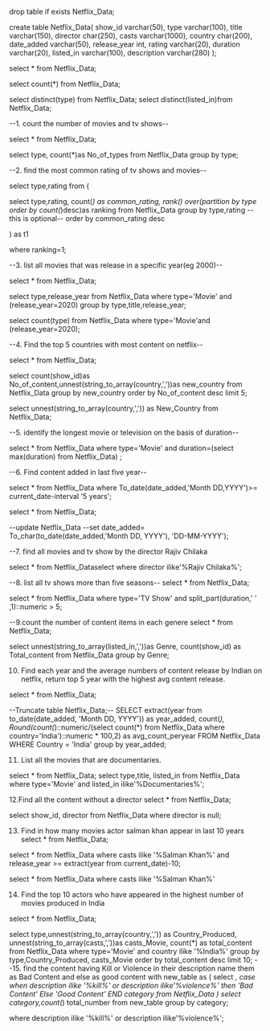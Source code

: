 drop table if exists Netflix_Data;

create table Netflix_Data(
show_id varchar(50),
type varchar(100),
title varchar(150),
director char(250),
casts varchar(1000),
country char(200),
date_added varchar(50),
release_year int,
rating varchar(20),
duration varchar(20),
listed_in varchar(100),
description varchar(280)
);

select * from Netflix_Data;

select count(*) from Netflix_Data;

select distinct(type) from Netflix_Data;
select distinct(listed_in)from  Netflix_Data;

--1. count the number of movies and tv shows--

select * from Netflix_Data;

select type,
count(*)as No_of_types
from Netflix_Data
group by type;


--2. find the most common rating of tv shows and movies--

select type,rating
from (

select type,rating,
count(*) as common_rating,
rank() over(partition by type order by count(*)desc)as ranking
from Netflix_Data
group by type,rating
--this is optional--
order by common_rating desc


) as t1

where ranking=1;

--3. list all movies that was release in a specific year(eg 2000)--

select * from Netflix_Data;

select type,release_year
from Netflix_Data
where type='Movie' and (release_year=2020)
group by type,title,release_year;

select count(type)
from Netflix_Data
where type='Movie'and (release_year=2020);

--4. Find the top 5 countries with most content on netflix--

select * from Netflix_Data;

select count(show_id)as No_of_content,unnest(string_to_array(country,','))as new_country
from Netflix_Data
group by new_country
order by No_of_content desc
limit 5;

select 
unnest(string_to_array(country,',')) as New_Country
from Netflix_Data;

--5. identify the longest movie or television on the basis of duration--

select *
from Netflix_Data
where type='Movie' and duration=(select max(duration) from Netflix_Data)
;

--6. Find content added in last five year--

select * from Netflix_Data
where To_date(date_added,'Month DD,YYYY')>= current_date-interval '5 years';

select * from Netflix_Data;

--update Netflix_Data
--set date_added= To_char(to_date(date_added,'Month DD, YYYY'), 'DD-MM-YYYY');

--7. find all movies and tv show by the director Rajiv Chilaka

select * from Netflix_Dataselect
where director ilike'%Rajiv Chilaka%';

--8. list all tv shows more than five seasons--
select * from Netflix_Data;

select * 
from 
Netflix_Data
where type='TV Show' and split_part(duration,' ' ,1)::numeric > 5;

--9.count the number of content items in each genere
select * from Netflix_Data;

select unnest(string_to_array(listed_in,','))as Genre, count(show_id) as Total_content
from Netflix_Data
group by Genre;

10. Find each year and the average numbers of content release by Indian on netflix,
return top 5 year with the highest avg content release.

select * from Netflix_Data;

--Truncate table Netflix_Data;--
SELECT 
  extract(year from to_date(date_added, 'Month DD, YYYY')) as year_added,
  count(*),
  Round(count(*)::numeric/(select count(*) from Netflix_Data where country='India')::numeric * 100,2) as avg_count_peryear
FROM Netflix_Data
WHERE Country = 'India'
group by year_added;

11. List all the movies that are documentaries.


select * from Netflix_Data;
select type,title, listed_in from Netflix_Data
where type='Movie'
and
listed_in ilike'%Documentaries%';

12.Find all the content without a director
select * from Netflix_Data;

select show_id, director from Netflix_Data
where director is null;

13. Find in how many movies actor salman khan appear in  last 10 years
select * from Netflix_Data;

select *
from Netflix_Data 
where casts ilike '%Salman Khan%'
and
release_year >= extract(year from current_date)-10;

select * from Netflix_Data
where casts ilike '%Salman Khan%'

14. Find the top 10 actors who have appeared in the highest number of movies produced in India

select * from Netflix_Data;

select type,unnest(string_to_array(country,',')) as Country_Produced, 
unnest(string_to_array(casts,','))as casts_Movie,
count(*) as total_content
from Netflix_Data
where type='Movie' and country ilike '%India%'
group by  type,Country_Produced, casts_Movie
order by total_content desc
limit 10;
--15. find the content having Kill or Violence in their description name them as Bad Content and else as good content
with new_table as
(
select *,
case
when description ilike '%kill%'
or description ilike'%violence%' then 'Bad Content'
Else 'Good Content'
END category
from Netflix_Data
) select category,count(*) total_number
from new_table
group by category;


where description ilike '%kill%'
or description ilike'%violence%';
